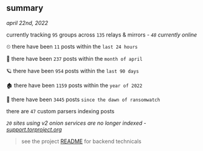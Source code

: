 
## summary
_april 22nd, 2022_

currently tracking `95` groups across `135` relays & mirrors - _`48` currently online_

⏲ there have been `11` posts within the `last 24 hours`

🦈 there have been `237` posts within the `month of april`

🪐 there have been `954` posts within the `last 90 days`

🏚 there have been `1159` posts within the `year of 2022`

🦕 there have been `3445` posts `since the dawn of ransomwatch`

there are `47` custom parsers indexing posts

_`20` sites using v2 onion services are no longer indexed - [support.torproject.org](https://support.torproject.org/onionservices/v2-deprecation/)_

> see the project [README](https://github.com/thetanz/ransomwatch#ransomwatch--) for backend technicals
